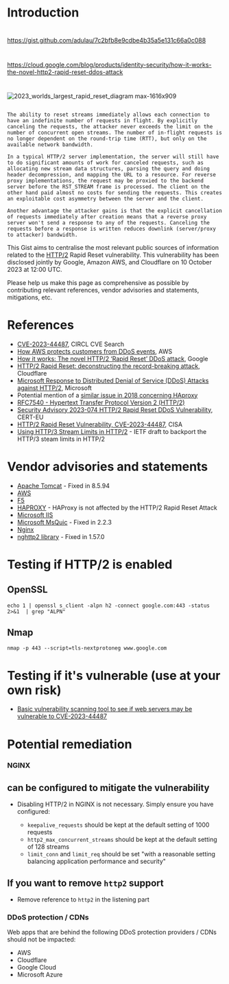 # Introduction

##
#
https://gist.github.com/adulau/7c2bfb8e9cdbe4b35a5e131c66a0c088
#
https://cloud.google.com/blog/products/identity-security/how-it-works-the-novel-http2-rapid-reset-ddos-attack
#
##

![2023_worlds_largest_rapid_reset_diagram max-1616x909](https://github.com/babywyrm/sysadmin/assets/55672787/b6b503d7-8b27-4caf-9237-f07e632132a3)

```The HTTP/2 Rapid Reset attack built on this capability is simple: The client opens a large number of streams at once as in the standard HTTP/2 attack, but rather than waiting for a response to each request stream from the server or proxy, the client cancels each request immediately.

The ability to reset streams immediately allows each connection to have an indefinite number of requests in flight. By explicitly canceling the requests, the attacker never exceeds the limit on the number of concurrent open streams. The number of in-flight requests is no longer dependent on the round-trip time (RTT), but only on the available network bandwidth.

In a typical HTTP/2 server implementation, the server will still have to do significant amounts of work for canceled requests, such as allocating new stream data structures, parsing the query and doing header decompression, and mapping the URL to a resource. For reverse proxy implementations, the request may be proxied to the backend server before the RST_STREAM frame is processed. The client on the other hand paid almost no costs for sending the requests. This creates an exploitable cost asymmetry between the server and the client.

Another advantage the attacker gains is that the explicit cancellation of requests immediately after creation means that a reverse proxy server won't send a response to any of the requests. Canceling the requests before a response is written reduces downlink (server/proxy to attacker) bandwidth.
```


This Gist aims to centralise the most relevant public sources of information related to the [HTTP/2](https://datatracker.ietf.org/doc/html/rfc7540) Rapid Reset vulnerability. This vulnerability has been disclosed jointly by Google, Amazon AWS, and Cloudflare on 10 October 2023 at 12:00 UTC.

Please help us make this page as comprehensive as possible by contributing relevant references, vendor advisories and statements, mitigations, etc.

# References

- [CVE-2023-44487](https://cvepremium.circl.lu/cve/CVE-2023-44487), CIRCL CVE Search
- [How AWS protects customers from DDoS events](https://aws.amazon.com/blogs/security/how-aws-protects-customers-from-ddos-events/), AWS
- [How it works: The novel HTTP/2 ‘Rapid Reset’ DDoS attack](https://cloud.google.com/blog/products/identity-security/how-it-works-the-novel-http2-rapid-reset-ddos-attack), Google
- [HTTP/2 Rapid Reset: deconstructing the record-breaking attack](https://blog.cloudflare.com/technical-breakdown-http2-rapid-reset-ddos-attack/), Cloudflare
- [Microsoft Response to Distributed Denial of Service (DDoS) Attacks against HTTP/2](https://msrc.microsoft.com/blog/2023/10/microsoft-response-to-distributed-denial-of-service-ddos-attacks-against-http/2/), Microsoft 
- Potential mention of a [similar issue in 2018 concerning HAproxy](https://www.mail-archive.com/haproxy@formilux.org/msg44134.html)
- [RFC7540 - Hypertext Transfer Protocol Version 2 (HTTP/2)](https://datatracker.ietf.org/doc/html/rfc7540)
- [Security Advisory 2023-074 HTTP/2 Rapid Reset DDoS Vulnerability](https://www.cert.europa.eu/static/SecurityAdvisories/2023/CERT-EU-SA2023-074.pdf), CERT-EU
- [HTTP/2 Rapid Reset Vulnerability, CVE-2023-44487](https://www.cisa.gov/news-events/alerts/2023/10/10/http2-rapid-reset-vulnerability-cve-2023-44487), CISA
- [Using HTTP/3 Stream Limits in HTTP/2](https://martinthomson.github.io/h2-stream-limits/draft-thomson-httpbis-h2-stream-limits.html) - IETF draft to backport the HTTP/3 steam limits in HTTP/2

# Vendor advisories and statements

- [Apache Tomcat](https://github.com/apache/tomcat/commit/9cdfe25bad707f34b3e5da2994f3f1952a163c3e) - Fixed in 8.5.94
- [AWS](https://aws.amazon.com/security/security-bulletins/AWS-2023-011/)
- [F5](https://www.f5.com/company/blog/http-2-rapid-reset-attack-impacting-f5-nginx-products)
- [HAPROXY](https://www.haproxy.com/blog/haproxy-is-not-affected-by-the-http-2-rapid-reset-attack-cve-2023-44487) - HAProxy is not affected by the HTTP/2 Rapid Reset Attack
- [Microsoft IIS](https://msrc.microsoft.com/update-guide/vulnerability/CVE-2023-44487)
- [Microsoft MsQuic](https://github.com/microsoft/msquic/releases/tag/v2.2.3) - Fixed in 2.2.3
- [Nginx](https://www.nginx.com/blog/http-2-rapid-reset-attack-impacting-f5-nginx-products/)
- [nghttp2 library](https://github.com/nghttp2/nghttp2/security/advisories/GHSA-vx74-f528-fxqg) - Fixed in 1.57.0

# Testing if HTTP/2 is enabled

## OpenSSL

~~~shell
echo 1 | openssl s_client -alpn h2 -connect google.com:443 -status 2>&1  | grep "ALPN"
~~~

## Nmap

~~~shell
nmap -p 443 --script=tls-nextprotoneg www.google.com
~~~

# Testing if it's vulnerable (use at your own risk)

- [Basic vulnerability scanning tool to see if web servers may be vulnerable to CVE-2023-44487](https://github.com/bcdannyboy/CVE-2023-44487)

# Potential remediation

### NGINX 

## can be configured to mitigate the vulnerability

- Disabling HTTP/2 in NGINX is not necessary. Simply ensure you have configured:

  -  `keepalive_requests` should be kept at the default setting of 1000 requests
  -  `http2_max_concurrent_streams` should be kept at the default setting of 128 streams
  -  `limit_conn` and `limit_req` should be set "with a reasonable setting balancing application performance and security"

## If you want to remove `http2` support

- Remove reference to `http2` in the listening part

### DDoS protection / CDNs

Web apps that are behind the following DDoS protection providers / CDNs should not be impacted:

- AWS
- Cloudflare
- Google Cloud
- Microsoft Azure
